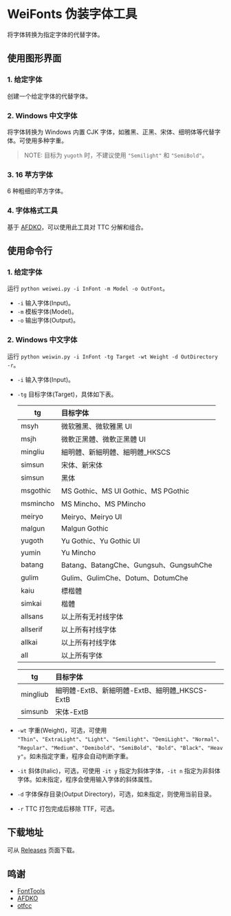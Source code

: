 # WeiFonts 伪装字体工具
将字体转换为指定字体的代替字体。

## 使用图形界面
### 1. 给定字体
创建一个给定字体的代替字体。
### 2. Windows 中文字体
将字体转换为 Windows 内置 CJK 字体，如雅黑、正黑、宋体、细明体等代替字体。可使用多种字重。
> NOTE: 目标为 `yugoth` 时，不建议使用 `"Semilight"` 和 `"SemiBold"`。
### 3. 16 苹方字体
6 种粗细的苹方字体。
### 4. 字体格式工具
基于 [AFDKO](https://github.com/adobe-type-tools/afdko/)，可以使用此工具对 TTC 分解和组合。

## 使用命令行
### 1. 给定字体
运行 `python weiwei.py -i InFont -m Model -o OutFont`。
- `-i` 输入字体(Input)。
- `-m` 模板字体(Model)。
- `-o` 输出字体(Output)。
### 2. Windows 中文字体
运行 `python weiwin.py -i InFont -tg Target -wt Weight -d OutDirectory -r`。
- `-i` 输入字体(Input)。
- `-tg` 目标字体(Target)，具体如下表。

  | tg | 目标字体 |
  | ---- | :---- |
  | msyh   | 微软雅黑、微软雅黑 UI |
  | msjh   | 微軟正黑體、微軟正黑體 UI |
  | mingliu | 細明體、新細明體、細明體_HKSCS |
  | simsun  | 宋体、新宋体 |
  | simsun  | 黑体 |
  | msgothic | MS Gothic、MS UI Gothic、MS PGothic |
  | msmincho | MS Mincho、MS PMincho |
  | meiryo  | Meiryo、Meiryo UI |
  | malgun  | Malgun Gothic |
  | yugoth  | Yu Gothic、Yu Gothic UI |
  | yumin  | Yu Mincho |
  | batang  | Batang、BatangChe、Gungsuh、GungsuhChe |
  | gulim  | Gulim、GulimChe、Dotum、DotumChe |
  | kaiu  | 標楷體 |
  | simkai  | 楷體 |
  | allsans  | 以上所有无衬线字体 |
  | allserif  | 以上所有衬线字体 |
  | allkai  | 以上所有衬线字体 |
  | all  | 以上所有字体 |

  | tg | 目标字体 |
  | ---- | :---- |
  | mingliub   | 細明體-ExtB、新細明體-ExtB、細明體_HKSCS-ExtB |
  | simsunb   | 宋体-ExtB |

- `-wt` 字重(Weight)，可选，可使用 `"Thin"`、`"ExtraLight"`、`"Light"`、`"Semilight"`、`"DemiLight"`、`"Normal"`、`"Regular"`、`"Medium"`、`"Demibold"`、`"SemiBold"`、`"Bold"`、`"Black"`、`"Heavy"`。如未指定字重，程序会自动判断字重。
- `-it` 斜体(Italic)，可选，可使用 `-it y` 指定为斜体字体，`-it n` 指定为非斜体字体。如未指定，程序会使用输入字体的斜体属性。
- `-d` 字体保存目录(Output Directory)，可选，如未指定，则使用当前目录。
- `-r` TTC 打包完成后移除 TTF，可选。
## 下载地址
可从 [Releases](https://github.com/GuiWonder/WeiFonts/releases) 页面下载。
## 鸣谢
- [FontTools](https://github.com/fonttools/fonttools)
- [AFDKO](https://github.com/adobe-type-tools/afdko/)
- [otfcc](https://github.com/caryll/otfcc)

